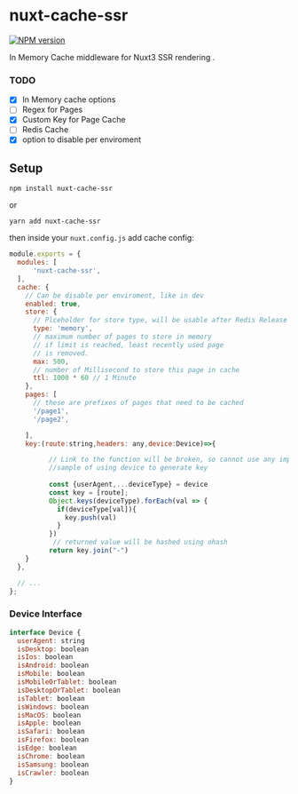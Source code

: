 # nuxt-cache-ssr
[![NPM version](https://img.shields.io/npm/v/nuxt-cache-ssr.svg)](https://www.npmjs.com/package/nuxt-cache-ssr)

In Memory Cache middleware for Nuxt3 SSR rendering .

### TODO

- [x] In Memory cache options
- [ ] Regex for Pages
- [x] Custom Key for Page Cache
- [ ] Redis Cache
- [x] option to disable per enviroment

## Setup
```npm install nuxt-cache-ssr```

or

```yarn add nuxt-cache-ssr```

then inside your `nuxt.config.js` add cache config:

```javascript
module.exports = {
  modules: [
      'nuxt-cache-ssr',
  ],
  cache: {
    // Can be disable per enviroment, like in dev
    enabled: true,
    store: {
      // Plceholder for store type, will be usable after Redis Release
      type: 'memory',
      // maximum number of pages to store in memory
      // if limit is reached, least recently used page
      // is removed.
      max: 500,
      // number of Millisecond to store this page in cache
      ttl: 1000 * 60 // 1 Minute
    },
    pages: [
      // these are prefixes of pages that need to be cached
      '/page1',
      '/page2',

    ],
    key:(route:string,headers: any,device:Device)=>{

          // Link to the function will be broken, so cannot use any imported modules or custom functions
          //sample of using device to generate key
        
          const {userAgent,...deviceType} = device
          const key = [route];
          Object.keys(deviceType).forEach(val => {
            if(deviceType[val]){
              key.push(val)
            }
          })
           // returned value will be hashed using ohash
          return key.join("-")
    }
  },

  // ...
};
```
### Device Interface
```javascript
interface Device {
  userAgent: string
  isDesktop: boolean
  isIos: boolean
  isAndroid: boolean
  isMobile: boolean
  isMobileOrTablet: boolean
  isDesktopOrTablet: boolean
  isTablet: boolean
  isWindows: boolean
  isMacOS: boolean
  isApple: boolean
  isSafari: boolean
  isFirefox: boolean
  isEdge: boolean
  isChrome: boolean
  isSamsung: boolean
  isCrawler: boolean
}
```
